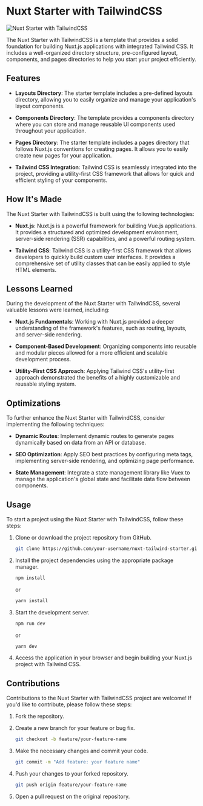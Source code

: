 # Nuxt Starter with TailwindCSS

![Nuxt Starter with TailwindCSS](images/nuxt-tailwind.png)

The Nuxt Starter with TailwindCSS is a template that provides a solid foundation for building Nuxt.js applications with integrated Tailwind CSS. It includes a well-organized directory structure, pre-configured layout, components, and pages directories to help you start your project efficiently.

## Features

- **Layouts Directory**: The starter template includes a pre-defined layouts directory, allowing you to easily organize and manage your application's layout components.

- **Components Directory**: The template provides a components directory where you can store and manage reusable UI components used throughout your application.

- **Pages Directory**: The starter template includes a pages directory that follows Nuxt.js conventions for creating pages. It allows you to easily create new pages for your application.

- **Tailwind CSS Integration**: Tailwind CSS is seamlessly integrated into the project, providing a utility-first CSS framework that allows for quick and efficient styling of your components.

## How It's Made

The Nuxt Starter with TailwindCSS is built using the following technologies:

- **Nuxt.js**: Nuxt.js is a powerful framework for building Vue.js applications. It provides a structured and optimized development environment, server-side rendering (SSR) capabilities, and a powerful routing system.

- **Tailwind CSS**: Tailwind CSS is a utility-first CSS framework that allows developers to quickly build custom user interfaces. It provides a comprehensive set of utility classes that can be easily applied to style HTML elements.

## Lessons Learned

During the development of the Nuxt Starter with TailwindCSS, several valuable lessons were learned, including:

- **Nuxt.js Fundamentals**: Working with Nuxt.js provided a deeper understanding of the framework's features, such as routing, layouts, and server-side rendering.

- **Component-Based Development**: Organizing components into reusable and modular pieces allowed for a more efficient and scalable development process.

- **Utility-First CSS Approach**: Applying Tailwind CSS's utility-first approach demonstrated the benefits of a highly customizable and reusable styling system.

## Optimizations

To further enhance the Nuxt Starter with TailwindCSS, consider implementing the following techniques:

- **Dynamic Routes**: Implement dynamic routes to generate pages dynamically based on data from an API or database.

- **SEO Optimization**: Apply SEO best practices by configuring meta tags, implementing server-side rendering, and optimizing page performance.

- **State Management**: Integrate a state management library like Vuex to manage the application's global state and facilitate data flow between components.

## Usage

To start a project using the Nuxt Starter with TailwindCSS, follow these steps:

1. Clone or download the project repository from GitHub.

   ```bash
   git clone https://github.com/your-username/nuxt-tailwind-starter.git
   ```

2. Install the project dependencies using the appropriate package manager.

   ```bash
   npm install
   ```

   or

   ```bash
   yarn install
   ```

3. Start the development server.

   ```bash
   npm run dev
   ```

   or

   ```bash
   yarn dev
   ```

4. Access the application in your browser and begin building your Nuxt.js project with Tailwind CSS.

## Contributions

Contributions to the Nuxt Starter with TailwindCSS project are welcome! If you'd like to contribute, please follow these steps:

1. Fork the repository.

2. Create a new branch for your feature or bug fix.

   ```bash
   git checkout -b feature/your-feature-name
   ```

3. Make the necessary changes and commit your code.

   ```bash
   git commit -m "Add feature: your feature name"
   ```

4. Push your changes to your forked repository.

   ```bash
   git push origin feature/your-feature-name
   ```

5. Open a pull request on the original repository.